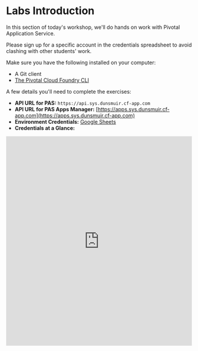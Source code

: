# Labs Introduction

In this section of today's workshop, we'll do hands on work with
Pivotal Application Service.

Please sign up for a specific account in the credentials spreadsheet to avoid
clashing with other students' work.

Make sure you have the following installed on your computer:

  * A Git client
  * [The Pivotal Cloud Foundry CLI](https://github.com/cloudfoundry/cli)
  
A few details you'll need to complete the exercises:

  * **API URL for PAS:** `https://api.sys.dunsmuir.cf-app.com`
  * **API URL for PAS Apps Manager:** [https://apps.sys.dunsmuir.cf-app.com](https://apps.sys.dunsmuir.cf-app.com)
  * **Environment Credentials:** [Google Sheets](https://docs.google.com/spreadsheets/d/1syqnORuLedpjg3jV_7Lndkckey32uIL2JyEfEwUXt9A)
  * **Credentials at a Glance:**

<iframe src="https://docs.google.com/spreadsheets/d/e/2PACX-1vSDZwZh7ocX-55iTYGkDvwl2AGu-s5gnd1T_fY0uz4oo3V3D9tn59a7aL_vgMgJ4MDsVGv1j2kpy3t9/pubhtml?widget=true&amp;headers=false" frameborder="0" width="100%" height="569" allowfullscreen="true" mozallowfullscreen="true" webkitallowfullscreen="true"></iframe>
